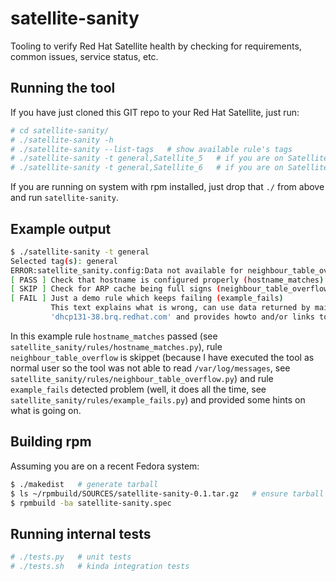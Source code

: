 satellite-sanity
================

Tooling to verify Red Hat Satellite health by checking for requirements, common issues, service status, etc.

Running the tool
----------------

If you have just cloned this GIT repo to your Red Hat Satellite, just run:

```sh
# cd satellite-sanity/
# ./satellite-sanity -h
# ./satellite-sanity --list-tags   # show available rule's tags
# ./satellite-sanity -t general,Satellite_5   # if you are on Satellite 5
# ./satellite-sanity -t general,Satellite_6   # if you are on Satellite 6
```

If you are running on system with rpm installed, just drop that `./` from above and run `satellite-sanity`.

Example output
--------------

```sh
$ ./satellite-sanity -t general
Selected tag(s): general
ERROR:satellite_sanity.config:Data not available for neighbour_table_overflow
[ PASS ] Check that hostname is configured properly (hostname_matches)
[ SKIP ] Check for ARP cache being full signs (neighbour_table_overflow)
[ FAIL ] Just a demo rule which keeps failing (example_fails)
         This text explains what is wrong, can use data returned by main()
         'dhcp131-38.brq.redhat.com' and provides howto and/or links to more info
```

In this example rule `hostname_matches` passed (see `satellite_sanity/rules/hostname_matches.py`), rule `neighbour_table_overflow` is skippet (because I have executed the tool as normal user so the tool was not able to read `/var/log/messages`, see `satellite_sanity/rules/neighbour_table_overflow.py`) and rule `example_fails` detected problem (well, it does all the time, see `satellite_sanity/rules/example_fails.py`) and provided some hints on what is going on.

Building rpm
------------

Assuming you are on a recent Fedora system:

```sh
$ ./makedist   # generate tarball
$ ls ~/rpmbuild/SOURCES/satellite-sanity-0.1.tar.gz   # ensure tarball is where we want it
$ rpmbuild -ba satellite-sanity.spec
```

Running internal tests
----------------------

```sh
# ./tests.py   # unit tests
# ./tests.sh   # kinda integration tests
```
